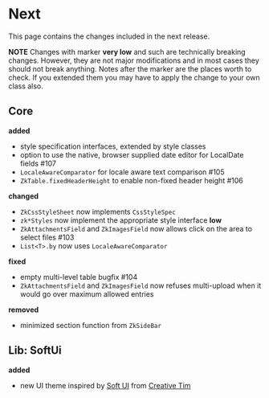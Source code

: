 # Next

This page contains the changes included in the next release.

**NOTE** Changes with marker **very low** and such are technically breaking changes. However, they are
not major modifications and in most cases they should not break anything. Notes after the marker
are the places worth to check. If you extended them you may have to apply the change to your own class also.

## Core

**added**

- style specification interfaces, extended by style classes
- option to use the native, browser supplied date editor for LocalDate fields #107
- `LocaleAwareComparator` for locale aware text comparison #105
- `ZkTable.fixedHeaderHeight` to enable non-fixed header height #106

**changed**

- `ZkCssStyleSheet` now implements `CssStyleSpec`
- `zk*Styles` now implement the appropriate style interface **low**
- `ZkAttachmentsField` and `ZkImagesField` now allows click on the area to select files #103
- `List<T>.by` now uses `LocaleAwareComparator`

**fixed**

- empty multi-level table bugfix #104
- `ZkAttachmentsField` and `ZkImagesField` now refuses multi-upload when it would go over maximum allowed entries

**removed**

- minimized section function from `ZkSideBar`

## Lib: SoftUi

**added**

- new UI theme inspired by [Soft UI](https://www.creative-tim.com/product/soft-ui-dashboard-react) from [Creative Tim](https://www.creative-tim.com/)